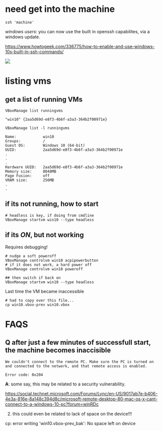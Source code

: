 # need get into the machine

```
ssh 'machine'
```

*windows users*: you can now use the built in openssh capabilites, via a windows update.

https://www.howtogeek.com/336775/how-to-enable-and-use-windows-10s-built-in-ssh-commands/

![](https://www.howtogeek.com/wp-content/uploads/2017/12/ximg_5a398e0ad8283.png.pagespeed.gp+jp+jw+pj+ws+js+rj+rp+rw+ri+cp+md.ic.6GApmYRFJd.png)


# listing vms

## get a list of running VMs

```
VBoxManage list runningvms
```

```
"win10" {2aa5d69d-e8f3-4b6f-a3a3-364b2f00971e}
```

```
VBoxManage list -l runningvms
```

```
Name:            win10
Groups:          /
Guest OS:        Windows 10 (64-bit)
UUID:            2aa5d69d-e8f3-4b6f-a3a3-364b2f00971e
.
.
.
Hardware UUID:   2aa5d69d-e8f3-4b6f-a3a3-364b2f00971e
Memory size:     8048MB
Page Fusion:     off
VRAM size:       256MB
.
.
```

## if its not running, how to start

```
# headless is key, if doing from cmdline
VBoxManage startvm win10 --type headless
```

## if its *ON*, but not working

Requires debugging!

```
# nudge a soft poweroff
VBoxManage controlvm win10 acpipowerbutton
# if it does not work, a hard power off
VBoxManage controlvm win10 poweroff

## then switch if back on
VBoxManage startvm win10 --type headless
```

Last time the VM became inaccessible

```
# had to copy over this file...
cp win10.vbox-prev win10.vbox
```

# FAQS

## Q after just a few minutes of successfull start, the machine becomes inaccisible

```
We couldn't connect to the remote PC. Make sure the PC is turned on and connected to the network, and that remote access is enabled.

Error code: 0x204
```

**A**: some say, this may be related to a security vulnerability.

https://social.technet.microsoft.com/Forums/Lync/en-US/9017ab7e-b406-4e3a-816e-8a148c394d8c/microsoft-remote-desktop-80-mac-os-x-cant-connect-to-a-windows-10-pc?forum=winRDc


2. this could even be related to lack of space on the device!!!

cp: error writing 'win10.vbox-prev_bak': No space left on device






